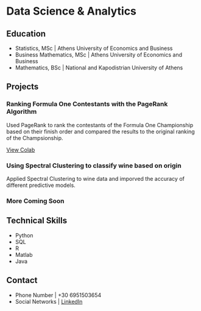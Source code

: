 # Data Science & Analytics 

## Education
- Statistics, MSc | Athens University of Economics and Business
- Business Mathematics, MSc | Athens University of Economics and Business
- Mathematics, BSc | National and Kapodistrian University of Athens

## Projects
### Ranking Formula One Contestants with the PageRank Algorithm
Used PageRank to rank the contestants of the Formula One Championship based on their finish order and compared the results to the original ranking of the Champsionship.

[View Colab](https://colab.research.google.com/drive/1sqXpnwSDDlQ9p3A1w7tUrC36ovjG1F64#scrollTo=6DizOKTf_NVA)

### Using Spectral Clustering to classify wine based on origin
Applied Spectral Clustering to wine data and imporved the accuracy of different predictive models.
### More Coming Soon

## Technical Skills
- Python
- SQL
- R
- Matlab
- Java

## Contact
- Phone Number | +30 6951503654
- Social Networks | [LinkedIn]([https://www.linkedin.com/in/dimitris-bouttner/)
